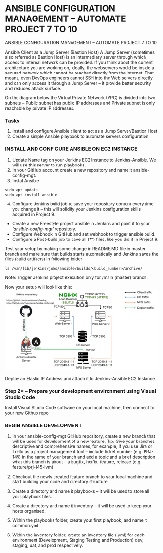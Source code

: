 # **ANSIBLE CONFIGURATION MANAGEMENT – AUTOMATE PROJECT 7 TO 10** #

ANSIBLE CONFIGURATION MANAGEMENT – AUTOMATE PROJECT 7 TO 10

Ansible Client as a Jump Server (Bastion Host)
A Jump Server (sometimes also referred as Bastion Host) is an intermediary server through which access to internal network can be provided. 
If you think about the current architecture you are working on, ideally, the webservers would be inside a secured network which cannot be 
reached directly from the Internet. That means, even DevOps engineers cannot SSH into the Web servers directly and can only access it through 
a Jump Server – it provide better security and reduces attack surface.

On the diagram below the Virtual Private Network (VPC) is divided into two subnets – Public subnet has public IP addresses and Private subnet 
is only reachable by private IP addresses.


### **Tasks** ###
1. Install and configure Ansible client to act as a Jump Server/Bastion Host
1. Create a simple Ansible playbook to automate servers configuration

### **INSTALL AND CONFIGURE ANSIBLE ON EC2 INSTANCE** ###
1. Update Name tag on your Jenkins EC2 Instance to Jenkins-Ansible. We will use this server to run playbooks.
1. In your GitHub account create a new repository and name it ansible-config-mgt.
1. Instal Ansible
~~~
sudo apt update
sudo apt install ansible
~~~

4. Configure Jenkins build job to save your repository content every time you change it – this will solidify your Jenkins configuration skills acquired in Project 9.
  * Create a new Freestyle project ansible in Jenkins and point it to your *‘ansible-config-mgt’* repository.
  * Configure Webhook in GitHub and set webhook to trigger ansible build.
  * Configure a Post-build job to save all (**) files, like you did it in Project 9.
 
Test your setup by making some change in README.MD file in master branch and make sure that builds starts automatically and Jenkins saves the files (build artifacts) in following folder
~~~
ls /var/lib/jenkins/jobs/ansible/builds/<build_number>/archive/
~~~
Note: Trigger Jenkins project execution only for /main (master) branch.

Now your setup will look like this:
![](jenkins_ansible.png)

Deploy an Elastic IP Address and attach it to Jenkins-Ansible EC2 Instance

### **Step 2*** – Prepare your development environment using Visual Studio Code ###
Install Visual Studio Code software on your local machine, then connect to your new Github repo

### **BEGIN ANSIBLE DEVELOPMENT** ###

1. In your ansible-config-mgt GitHub repository, create a new branch that will be used for development of a new feature.
Tip: Give your branches descriptive and comprehensive names, for example, if you use Jira or Trello as a project management tool – include ticket number (e.g. PRJ-145) in the name of your branch and add a topic and a brief description what this branch is about – a bugfix, hotfix, feature, release (e.g. feature/prj-145-lvm)

1. Checkout the newly created feature branch to your local machine and start building your code and directory structure
1. Create a directory and name it playbooks – it will be used to store all your playbook files.
1. Create a directory and name it inventory – it will be used to keep your hosts organised.
1. Within the playbooks folder, create your first playbook, and name it common.yml
1. Within the inventory folder, create an inventory file (.yml) for each environment (Development, Staging Testing and Production) dev, staging, uat, and prod respectively.
